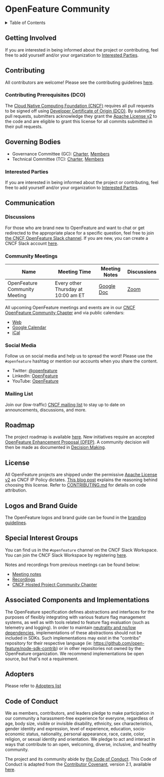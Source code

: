 # OpenFeature Community

<details>
<summary>
Table of Contents
</summary>

- [Getting Involved](#getting-involved)
- [Contributing](#contributing)
  - [Contributing Prerequisites (DCO)](#contributing-prerequisites-dco)
- [Governing Bodies](#governing-bodies)
  - [Interested Parties](#interested-parties)
- [Communication](#communication)
  - [Discussions](#discussions)
  - [Community Meetings](#community-meetings)
  - [Social Media](#social-media)
  - [Mailing List](#mailing-list)
- [Roadmap](#roadmap)
- [License](#license)
- [Logos and Brand Guide](#logos-and-brand-guide)
- [Special Interest Groups](#special-interest-groups)
- [Associated Components and Implementations](#associated-components-and-implementations)
- [Adopters](#adopters)
- [Code of Conduct](#code-of-conduct)

</details>

## Getting Involved

If you are interested in being informed about the project or contributing, feel free to add yourself and/or your organization to [Interested Parties](./interested-parties.md).

## Contributing

All contributors are welcome!
Please see the contributing guidelines
[here](https://github.com/open-feature/.github/blob/main/CONTRIBUTING.md).

### Contributing Prerequisites (DCO)

The [Cloud Native Computing Foundation (CNCF)](https://www.cncf.io/) requires all pull requests to be signed off using [Developer Certificate of Origin (DCO)](https://wiki.linuxfoundation.org/dco).
By submitting pull requests, submitters acknowledge they grant the [Apache License v2](./LICENSE) to the code and are eligible to grant this license for all commits submitted in their pull requests.

## Governing Bodies

- Governance Committee (GC): [Charter](./governance-charter.md), [Members](./community-members.md#governance-board)
- Technical Committee (TC): [Charter](./tech-committee-charter.md), [Members](./community-members.md#technical-committee)

### Interested Parties

If you are interested in being informed about the project or contributing, feel free to add yourself and/or your organization to [Interested Parties](./interested-parties.md).

## Communication

### Discussions

For those who are brand new to OpenFeature and want to chat or get redirected to the appropriate place for a specific question, feel free to join [the CNCF OpenFeature Slack channel](https://cloud-native.slack.com/archives/C0344AANLA1). If you are new, you can create a CNCF Slack account [here](https://slack.cncf.io/).

### Community Meetings

| Name | Meeting Time | Meeting Notes | Discussions |
| ---- | ------------ | ------------- | ----------- |
| OpenFeature Community Meeting | Every other Thursday at 10:00 am ET | [Google Doc](https://docs.google.com/document/d/1pp6t2giTcdEdVAri_2B1Z6Mv8mHhvtZT1AmkPV9K7xQ/edit?usp=sharing) | [Zoom](https://dynatrace.zoom.us/j/94194023310?pwd=T0xDQ3J5VzlrdFlOTDIvcmtYVkdEdz09) |

All upcoming OpenFeature meetings and events are in our [CNCF OpenFeature Community Chapter](https://community.cncf.io/openfeature/) and via public calendars:

- [Web](https://calendar.google.com/calendar/embed?src=0ua7i1hiv5dh18b27toah63644%40group.calendar.google.com)
- [Google Calendar](https://calendar.google.com/calendar/u/0?cid=MHVhN2kxaGl2NWRoMThiMjd0b2FoNjM2NDRAZ3JvdXAuY2FsZW5kYXIuZ29vZ2xlLmNvbQ)
- [iCal](https://calendar.google.com/calendar/ical/0ua7i1hiv5dh18b27toah63644%40group.calendar.google.com/public/basic.ics)

### Social Media

Follow us on social media and help us to spread the word!
Please use the `#openfeature` hashtag or mention our accounts when you share the content.

- Twitter: [@openfeature](https://twitter.com/openfeature)
- LinkedIn: [OpenFeature](https://www.linkedin.com/company/openfeature/)
- YouTube: [OpenFeature](https://youtube.com/@openfeature834/)

### Mailing List

Join our (low-traffic) [CNCF mailing list](https://lists.cncf.io/g/cncf-openfeature-project) to stay up to date on announcements, discussions, and more.

## Roadmap

The project roadmap is available [here](https://github.com/orgs/open-feature/projects/1).
New initiatives require an accepted [OpenFeature Enhancement Proposal (OFEP)](https://github.com/open-feature/ofep). A community decision will then be made as documented in [Decision Making](./governance-charter.md#decision-making).

## License

All OpenFeature projects are shipped under the permissive [Apache License v2](./LICENSE) as CNCF IP Policy dictates. [This blog post](https://www.cncf.io/blog/2017/02/01/cncf-recommends-aslv2/) explains the reasoning behind choosing this license. Refer to [CONTRIBUTING.md](https://github.com/open-feature/.github/blob/main/CONTRIBUTING.md) for details on code attribution.

## Logos and Brand Guide

The OpenFeature logos and brand guide can be found in the [branding guidelines](./branding-guidelines.md).

## Special Interest Groups

You can find us in the `#openfeature` channel on the CNCF Slack Workspace. You can join the CNCF Slack Workspace by registering [here](https://slack.cncf.io).

Notes and recordings from previous meetings can be found below:

- [Meeting notes](https://docs.google.com/document/d/1pp6t2giTcdEdVAri_2B1Z6Mv8mHhvtZT1AmkPV9K7xQ/edit?usp=sharing)
- [Recordings](https://www.youtube.com/channel/UCXSFt-dT2HORGXz1-ksxtxw)
- [CNCF Hosted Project Community Chapter](https://community.cncf.io/openfeature/)  

## Associated Components and Implementations

The OpenFeature specification defines abstractions and interfaces for the purposes of flexibly integrating with various feature flag management systems, as well as with tools related to feature flag evaluation (such as telemetry and logging). In order to maintain [neutrality and no/low dependencies](https://github.com/open-feature/spec#design-principles), implementations of these abstractions should not be included in SDKs. Such implementations may exist in the "contribs" repository for their respective language (ie: https://github.com/open-feature/node-sdk-contrib) or in other repositories not owned by the OpenFeature organization. We recommend implementations be open source, but that's not a requirement.

## Adopters

Please refer to [Adopters list](./ADOPTERS.md)

## Code of Conduct

We as members, contributors, and leaders pledge to make participation in our community a harassment-free experience for everyone, regardless of age, body size, visible or invisible disability, ethnicity, sex characteristics, gender identity and expression, level of experience, education, socio-economic status, nationality, personal appearance, race, caste, color, religion, or sexual identity and orientation. We pledge to act and interact in ways that contribute to an open, welcoming, diverse, inclusive, and healthy community.

The project and its community abide by [the Code of Conduct](https://github.com/open-feature/.github/blob/main/CODE_OF_CONDUCT.md).
This Code of Conduct is adapted from the [Contributor Covenant](https://www.contributor-covenant.org),
version 2.1, available
[here](https://www.contributor-covenant.org/version/2/1/code_of_conduct.html).

